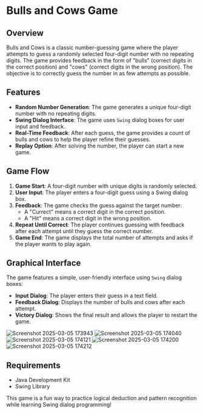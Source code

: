 # Bulls and Cows Game

## Overview
Bulls and Cows is a classic number-guessing game where the player attempts to guess a randomly selected four-digit number with no repeating digits. The game provides feedback in the form of "bulls" (correct digits in the correct position) and "cows" (correct digits in the wrong position). The objective is to correctly guess the number in as few attempts as possible.

## Features
- **Random Number Generation**: The game generates a unique four-digit number with no repeating digits.
- **Swing Dialog Interface**: The game uses `Swing` dialog boxes for user input and feedback.
- **Real-Time Feedback**: After each guess, the game provides a count of bulls and cows to help the player refine their guesses.
- **Replay Option**: After solving the number, the player can start a new game.

## Game Flow
1. **Game Start**: A four-digit number with unique digits is randomly selected.
2. **User Input**: The player enters a four-digit guess using a Swing dialog box.
3. **Feedback**: The game checks the guess against the target number:
   - A "Currect" means a correct digit in the correct position.
   - A "Hit" means a correct digit in the wrong position.
4. **Repeat Until Correct**: The player continues guessing with feedback after each attempt until they guess the correct number.
5. **Game End**: The game displays the total number of attempts and asks if the player wants to play again.

## Graphical Interface
The game features a simple, user-friendly interface using `Swing` dialog boxes:
- **Input Dialog**: The player enters their guess in a text field.
- **Feedback Dialog**: Displays the number of bulls and cows after each attempt.
- **Victory Dialog**: Shows the final result and allows the player to restart the game.

![Screenshot 2025-03-05 173943](https://github.com/user-attachments/assets/5daafbf5-b108-4d0a-8c67-c916384fcfef)
![Screenshot 2025-03-05 174040](https://github.com/user-attachments/assets/9f1ffb63-f865-4a57-8bdd-3cf026f5fcd8)
![Screenshot 2025-03-05 174121](https://github.com/user-attachments/assets/ac6b3386-3ba2-4c14-abc6-43aee55a0126)
![Screenshot 2025-03-05 174200](https://github.com/user-attachments/assets/83a77c4b-dd27-46f9-b8fa-9c4068a40c00)
![Screenshot 2025-03-05 174212](https://github.com/user-attachments/assets/f867a16d-beeb-43fb-9955-a23111e10b59)


## Requirements
- Java Development Kit
- Swing Library

This game is a fun way to practice logical deduction and pattern recognition while learning Swing dialog programming!

